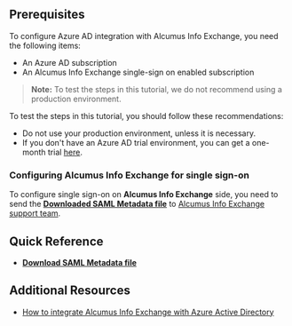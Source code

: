 ## Prerequisites

To configure Azure AD integration with Alcumus Info Exchange, you need the following items:

- An Azure AD subscription
- An Alcumus Info Exchange single-sign on enabled subscription

> **Note:**
> To test the steps in this tutorial, we do not recommend using a production environment.

To test the steps in this tutorial, you should follow these recommendations:

- Do not use your production environment, unless it is necessary.
- If you don't have an Azure AD trial environment, you can get a one-month trial [here](https://azure.microsoft.com/pricing/free-trial/).

### Configuring Alcumus Info Exchange for single sign-on

To configure single sign-on on **Alcumus Info Exchange** side, you need to send the **[Downloaded SAML Metadata file](%metadata:metadataDownloadUrl%)** to [Alcumus Info Exchange support team](mailto:helpdesk@alcumusgroup.com).

## Quick Reference

* **[Download SAML Metadata file](%metadata:metadataDownloadUrl%)**

## Additional Resources

* [How to integrate Alcumus Info Exchange with Azure Active Directory](https://docs.microsoft.com/azure/active-directory/active-directory-saas-alcumus-info-tutorial)
